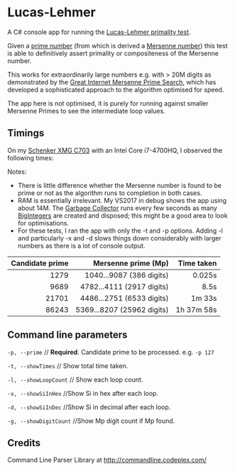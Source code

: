 # Lucas-Lehmer

A C# console app for running the [Lucas-Lehmer primality test](https://en.wikipedia.org/wiki/Lucas%E2%80%93Lehmer_primality_test).

Given a [prime number](https://en.wikipedia.org/wiki/Prime_number) (from which is derived a [Mersenne number](https://en.wikipedia.org/wiki/Mersenne_prime)) this test is able to definitively assert primality or compositeness of the Mersenne number.

This works for extraordinarily large numbers e.g. with > 20M digits as demonstrated by the [Great Internet Mersenne Prime Search](https://en.wikipedia.org/wiki/Great_Internet_Mersenne_Prime_Search), which has developed a sophisticated approach to the algorithm optimised for speed.

The app here is not optimised, it is purely for running against smaller Mersenne Primes to see the intermediate loop values.


## Timings

On my [Schenker XMG C703](https://www.notebookcheck.net/Schenker-XMG-C703.107370.0.html) with an Intel Core i7-4700HQ, I observed the following times:

Notes:
* There is little difference whether the Mersenne number is found to be prime or not as the algorithm runs to completion in both cases.
* RAM is essentially irrelevant. My VS2017 in debug shows the app using about 14M. The [Garbage Collector](https://docs.microsoft.com/en-us/dotnet/standard/garbage-collection/) runs every few seconds as many [BigIntegers](https://msdn.microsoft.com/en-us/library/system.numerics.biginteger(v=vs.110).aspx) are created and disposed; this might be a good area to look for optimisations.
* For these tests, I ran the app with only the -t and -p options. Adding -l and particularly -x and -d slows things down considerably with larger numbers as there is a lot of console output.

| Candidate prime | Mersenne prime (Mp) | Time taken |
| ---------------: | --------------: | ------: |
| 1279  | 1040...9087 (386 digits) | 0.025s |
| 9689 | 4782...4111 (2917 digits) | 8.5s |
| 21701 | 4486...2751 (6533 digits) | 1m 33s |
| 86243 | 5369...8207 (25962 digits) | 1h 37m 58s |



## Command line parameters
  `-p, --prime`        // **Required**. Candidate prime to be processed. e.g. `-p 127`

  `-t, --showTimes`    // Show total time taken.

  `-l, --showLoopCount`     // Show each loop count.

  `-x, --showSiInHex`       //Show Si in hex after each loop.

  `-d, --showSiInDec`       //Show Si in decimal after each loop.

  `-g, --showDigitCount`    //Show Mp digit count if Mp found.

## Credits
Command Line Parser Library at http://commandline.codeplex.com/